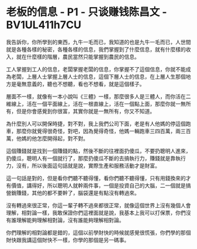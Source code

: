 # 老板的信息 - P1 - 只谈赚钱陈昌文 - BV1UL411h7CU

我告訴你，你所學到的東西，九牛一毛而已，我知道的也是九牛一毛而已，人世間就是各種各樣的秘密，各種各樣的信息，我們掌握到了什麼信息，就有什麼樣的收入，就在什麼樣的階層，農民當然只能掌握到農民的信息。

工人掌握到工人的信息，老闆掌握老闆的信息，你掌握不了這個信息，你就不能成為老闆，上層人士掌握上層人士的信息，這個下層人士的信息，在上層人生那個地方是毫無意義的，聽也不想聽，看也不想看，就是這個樣子。

層面不一樣，就像有一本小說叫《三體》一樣，那麼很多人是三體人，而你活在二維線上，活在一個平面線上，活在一根直線上，活在一個點上面，那麼你就一無所有，但是你會感覺到你很富，其實你就是一無所有，你又不知道。

為什麼別人可以開保時捷，對不對，我上我們公司下面，老是有人他媽的停這個跑車，那麼你就覺得很奇怪，對吧，因為覺得奇怪，他媽一輛跑車三四百萬，兩三百萬，他媽的他怎麼開得起，對不對。

這個賺錢就是找到一個賺錢的點，然後不斷的往裡面扔傻瓜，不要扔聰明人進來，扔傻瓜，聰明人有一個就行了，那麼扔傻瓜不斷的去搞執行力，賺錢就是靠執行力，沒有，所以後面這句話就是說，實際生產和服務活動才是財富。

這一句話是對的，但是看你們聽不聽得懂，看你們聽不聽得懂，只有用錢換來的才有價值，講得好，所以聰明人就幹兩件事，一個是投資自己的大腦，二一個就是搞營銷賺錢，其他的都不要幹了，腦袋還是有點沒有轉過來。

沒有轉過來很正常，你這一輩子轉不過來都很正常，就像這個世界上沒有幾個人會理解，相對論一樣，我敢保證你們這裡面就是說，我基本上我可以打保票，你們沒有誰理解能夠理解相對論，沒有誰能夠理解相對論。

你們理解的相對論都是錯的，這個以前學財快的時候就感覺很慌張，你們學的那個財快跟我講這個財快不一樣，你學的那個是另一碼事。

